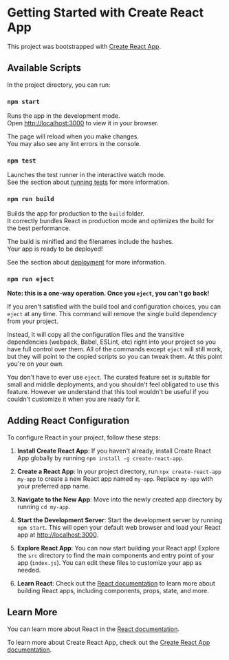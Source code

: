 # Getting Started with Create React App

This project was bootstrapped with [Create React App](https://github.com/facebook/create-react-app).

## Available Scripts

In the project directory, you can run:

### `npm start`

Runs the app in the development mode.\
Open [http://localhost:3000](http://localhost:3000) to view it in your browser.

The page will reload when you make changes.\
You may also see any lint errors in the console.

### `npm test`

Launches the test runner in the interactive watch mode.\
See the section about [running tests](https://facebook.github.io/create-react-app/docs/running-tests) for more information.

### `npm run build`

Builds the app for production to the `build` folder.\
It correctly bundles React in production mode and optimizes the build for the best performance.

The build is minified and the filenames include the hashes.\
Your app is ready to be deployed!

See the section about [deployment](https://facebook.github.io/create-react-app/docs/deployment) for more information.

### `npm run eject`

**Note: this is a one-way operation. Once you `eject`, you can't go back!**

If you aren't satisfied with the build tool and configuration choices, you can `eject` at any time. This command will remove the single build dependency from your project.

Instead, it will copy all the configuration files and the transitive dependencies (webpack, Babel, ESLint, etc) right into your project so you have full control over them. All of the commands except `eject` will still work, but they will point to the copied scripts so you can tweak them. At this point you're on your own.

You don't have to ever use `eject`. The curated feature set is suitable for small and middle deployments, and you shouldn't feel obligated to use this feature. However we understand that this tool wouldn't be useful if you couldn't customize it when you are ready for it.

## Adding React Configuration

To configure React in your project, follow these steps:

1. **Install Create React App**: If you haven't already, install Create React App globally by running `npm install -g create-react-app`.

2. **Create a React App**: In your project directory, run `npx create-react-app my-app` to create a new React app named `my-app`. Replace `my-app` with your preferred app name.

3. **Navigate to the New App**: Move into the newly created app directory by running `cd my-app`.

4. **Start the Development Server**: Start the development server by running `npm start`. This will open your default web browser and load your React app at [http://localhost:3000](http://localhost:3000).

5. **Explore React App**: You can now start building your React app! Explore the `src` directory to find the main components and entry point of your app (`index.js`). You can edit these files to customize your app as needed.

6. **Learn React**: Check out the [React documentation](https://reactjs.org/docs/getting-started.html) to learn more about building React apps, including components, props, state, and more.

## Learn More

You can learn more about React in the [React documentation](https://reactjs.org/docs/getting-started.html).

To learn more about Create React App, check out the [Create React App documentation](https://create-react-app.dev/docs/getting-started/).
